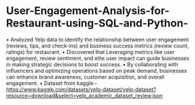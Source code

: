 # User-Engagement-Analysis-for-Restaurant-using-SQL-and-Python-
•	Analyzed Yelp data to identify the relationship between user engagement (reviews, tips, and check-ins) and business success metrics (review count, ratings) for restaurant.
•	Discovered that Leveraging metrics like user engagement, review sentiment, and elite user impact can guide businesses in making strategic decisions to boost success. 
•	By collaborating with influencers and optimizing operations based on peak demand, businesses can enhance brand awareness, customer acquisition, and overall engagement.
• Dataset from kaggle:-https://www.kaggle.com/datasets/yelp-dataset/yelp-dataset?resource=download&select=yelp_academic_dataset_review.json
